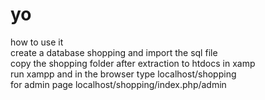 # yo

how to use it<br>
create a database shopping and import the sql file<br>
copy the shopping folder after extraction to htdocs in xamp<br>
run xampp and in the browser type localhost/shopping<br>
for admin page localhost/shopping/index.php/admin
